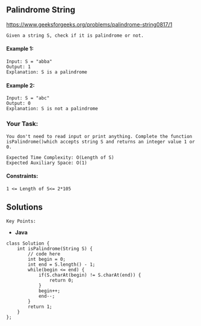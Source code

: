 ## Palindrome String


https://www.geeksforgeeks.org/problems/palindrome-string0817/1


```
Given a string S, check if it is palindrome or not.
```


#### Example 1:

```
Input: S = "abba"
Output: 1
Explanation: S is a palindrome

```

#### Example 2:
```
Input: S = "abc" 
Output: 0
Explanation: S is not a palindrome
```
### Your Task:

```
You don't need to read input or print anything. Complete the function isPalindrome()which accepts string S and returns an integer value 1 or 0.

Expected Time Complexity: O(Length of S)
Expected Auxiliary Space: O(1)
```

#### Constraints:
```
1 <= Length of S<= 2*105
```

## Solutions

```
Key Points:

```

* **Java**

```
class Solution {
    int isPalindrome(String S) {
        // code here
        int begin = 0;
        int end = S.length() - 1;
        while(begin <= end) {
            if(S.charAt(begin) != S.charAt(end)) {
                return 0;
            }
            begin++;
            end--;
        }
        return 1;
    }
};

```